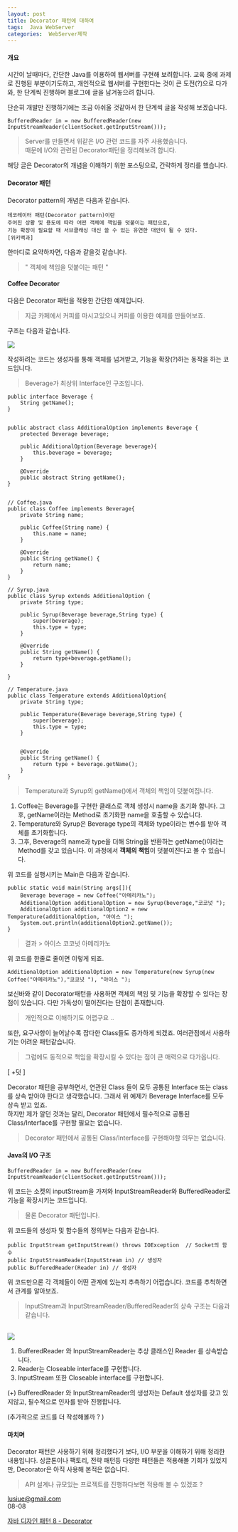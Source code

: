 ```yaml
---
layout: post
title: Decorator 패턴에 대하여
tags:  Java WebServer
categories:  WebServer제작
---       
```


#### 개요     

시간이 날때마다, 간단한 Java를 이용하여 웹서버를 구현해 보려합니다. 교육 중에 과제로 진행된 부분이기도하고, 개인적으로 웹서버를 구현한다는 것이 큰 도전(?)으로 다가와, 한 단계씩 진행하며 블로그에 글을 남겨놓으려 합니다.     

단순히 개발만 진행하기에는 조금 아쉬울 것같아서 한 단계씩 글을 작성해 보겠습니다.     

	
	BufferedReader in = new BufferedReader(new InputStreamReader(clientSocket.getInputStream()));      

> Server를 만들면서 위같은 I/O 관련 코드를 자주 사용했습니다.    
> 때문에 I/O와 관련된 Decorator패턴을 정리해보려 합니다.    

해당 글은 Decorator의 개념을 이해하기 위한 포스팅으로, 간략하게 정리를 했습니다.   

#### Decorator 패턴       

Decorator pattern의 개념은 다음과 같습니다.     

	데코레이터 패턴(Decorator pattern)이란 
	주어진 상황 및 용도에 따라 어떤 객체에 책임을 덧붙이는 패턴으로, 
	기능 확장이 필요할 때 서브클래싱 대신 쓸 수 있는 유연한 대안이 될 수 있다.       
	[위키백과]

한마디로 요약하자면, 다음과 같을것 같습니다.    

>  " 객체에 책임을 덧붙이는 패턴 "      

#### Coffee Decorator 

다음은 Decorator 패턴을 적용한 간단한 예제입니다.       

> 지금 카페에서 커피를 마시고있으니 커피를 이용한 예제를 만들어보죠.     

구조는 다음과 같습니다.        

<img src = "/public/img/Decorator.png">      

작성하려는 코드는 생성자를 통해 객체를 넘겨받고, 기능을 확장(?)하는 동작을 하는 코드입니다.     

> Beverage가 최상위 Interface인 구조입니다.   


	public interface Beverage {
    	String getName();
	}


	public abstract class AdditionalOption implements Beverage {
	    protected Beverage beverage;
	
	    public AdditionalOption(Beverage beverage){
	        this.beverage = beverage;
	    }
	
	    @Override
	    public abstract String getName();
	}  


	// Coffee.java
	public class Coffee implements Beverage{
	    private String name;
	
	    public Coffee(String name) {
	        this.name = name;
	    }
	
	    @Override
	    public String getName() {
	        return name;
	    }
	}

	// Syrup.java
	public class Syrup extends AdditionalOption {
	    private String type;
	
	    public Syrup(Beverage beverage,String type) {
	        super(beverage);
	        this.type = type;
	    }
	
	    @Override
	    public String getName() {
	        return type+beverage.getName();
	    }
	
	}

	// Temperature.java
	public class Temperature extends AdditionalOption{
	    private String type;
	
	    public Temperature(Beverage beverage,String type) {
	        super(beverage);
	        this.type = type;
	    }
	
	
	    @Override
	    public String getName() {
	        return type + beverage.getName();
	    }
	}

> Temperature과 Syrup의 getName()에서 객체의 책임이 덧붙여집니다.   
  
1. Coffee는 Beverage를 구현한 클래스로 객체 생성시 name을 초기화 합니다. 그 후, getName이라는 Method로 초기화한 name을 호출할 수 있습니다.    
2. Temperature와 Syrup은 Beverage type의 객체와 type이라는 변수를 받아 객체를 초기화합니다.     
3. 그후, Beverage의 name과 type을 더해 String을 반환하는 getName()이라는 Method를 갖고 있습니다.  이 과정에서 **객체의 책임**이 덧붙여진다고 볼 수 있습니다.   


위 코드를 실행시키는 Main은 다음과 같습니다.    

    public static void main(String args[]){
        Beverage beverage = new Coffee("아메리카노");
        AdditionalOption additionalOption = new Syrup(beverage,"코코넛 ");
        AdditionalOption additionalOption2 = new Temperature(additionalOption, "아이스 ");
        System.out.println(additionalOption2.getName());
    }    

> 결과 >  아이스 코코넛 아메리카노     

위 코드를 한줄로 줄이면 이렇게 되죠.

	AdditionalOption additionalOption = new Temperature(new Syrup(new Coffee("아메리카노"),"코코넛 "), "아이스 ");

보신바와 같이 Decorator패턴을 사용하면 객체의 책임 및 기능을 확장할 수 있다는 장점이 있습니다. 다만 가독성이 떨어진다는 단점이 존재합니다. 

> 개인적으로 이해하기도 어렵구요 ..     

또한, 요구사항이 늘어날수록 잡다한 Class들도 증가하게 되겠죠. 여러관점에서 사용하기는 어려운 패턴같습니다.     

> 그럼에도 동적으로 책임을 확장시킬 수 있다는 점이 큰 매력으로 다가옵니다.    


[ +덧 ] 

Decorator 패턴을 공부하면서, 연관된 Class 들이 모두 공통된 Interface 또는 class를 상속 받아야 한다고 생각했습니다. 그래서 위 예제가 Beverage Interface를 모두 상속 받고 있죠.      
하지만  제가 알던 것과는 달리, Decorator 패턴에서 필수적으로 공통된 Class/Interface를 구현할 필요는 없습니다.       

> Decorator 패턴에서 공통된 Class/Interface를 구현해야할 의무는 없습니다.     
      

#### Java의 I/O 구조    

	BufferedReader in = new BufferedReader(new InputStreamReader(clientSocket.getInputStream()));     


위 코드는 소켓의 inputStream을 가져와 InputStreamReader와 BufferedReader로 기능을 확장시키는 코드입니다.    

> 물론 Decorator 패턴입니다.   

위 코드들의 생성자 및 함수들의 정의부는 다음과 같습니다.   

	public InputStream getInputStream() throws IOException  // Socket의 함수
	public InputStreamReader(InputStream in) // 생성자
	public BufferedReader(Reader in) // 생성자     


위 코드만으론 각 객체들이 어떤 관계에 있는지 추측하기 어렵습니다. 코드를 추척하면서 관계를 알아보죠.        

> InputStream과 InputStreamReader/BufferedReader의 상속 구조는 다음과 같습니다.     
   
<br>

<img src ="/public/img/inputReaderStructure.png"/>

<br>

1. BufferedReader 와 InputStreamReader는 추상 클래스인 Reader 를 상속받습니다.    
2. Reader는 Closeable interface를 구현합니다. 
3. InputStream 또한 Closeable interface를 구현합니다.         

(+) BufferedReader 와 InputStreamReader의 생성자는 Default 생성자를 갖고 있지않고, 필수적으로 인자를 받아 진행합니다.

(추가적으로 코드를 더 작성해볼까 ? )  




#### 마치며    

Decorator 패턴은 사용하기 위해 정리했다기 보다, I/O 부분을 이해하기 위해 정리한 내용입니다. 싱글톤이나 팩토리, 전략 패턴등 다양한 패턴들은 적용해볼 기회가 있었지만, Decorator은 아직 사용해 본적은 없습니다.     

> API 설계나 규모있는 프로젝트를 진행하다보면 적용해 볼 수 있겠죠 ?    

lusiue@gmail.com     
08-08





[자바 디자인 패턴 8 - Decorator](http://egloos.zum.com/iilii/v/3850836)       